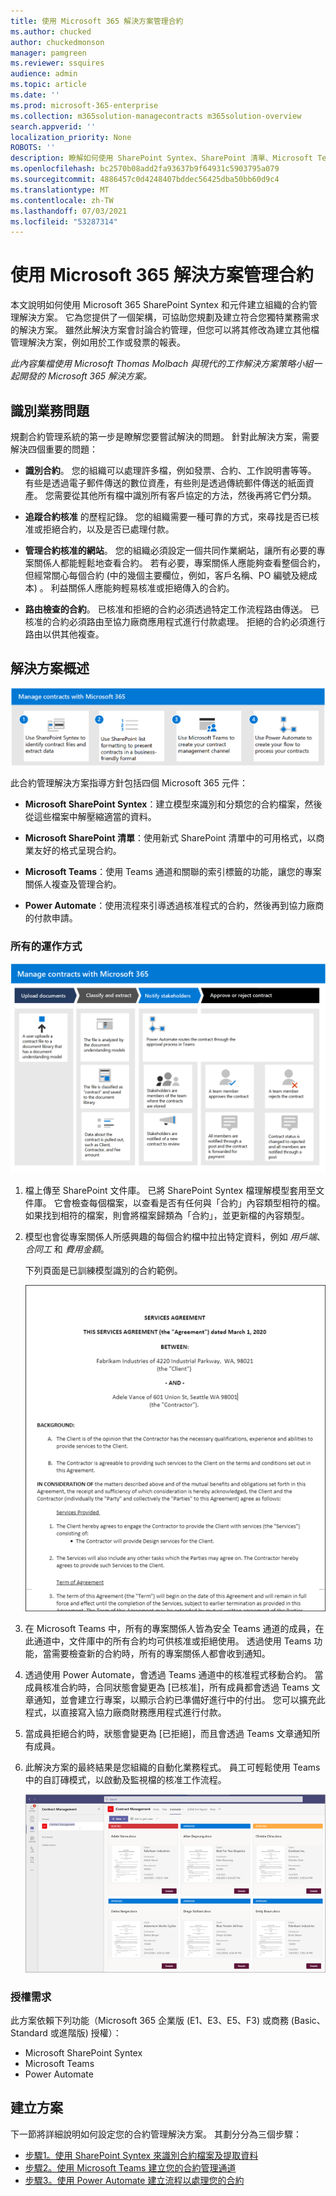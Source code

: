 ```yaml
---
title: 使用 Microsoft 365 解決方案管理合約
ms.author: chucked
author: chuckedmonson
manager: pamgreen
ms.reviewer: ssquires
audience: admin
ms.topic: article
ms.date: ''
ms.prod: microsoft-365-enterprise
ms.collection: m365solution-managecontracts m365solution-overview
search.appverid: ''
localization_priority: None
ROBOTS: ''
description: 瞭解如何使用 SharePoint Syntex、SharePoint 清單、Microsoft Teams 及 Power Automate 的 Microsoft 365 解決方案管理合約。
ms.openlocfilehash: bc2570b08add2fa93637b9f64931c5903795a079
ms.sourcegitcommit: 4886457c0d4248407bddec56425dba50bb60d9c4
ms.translationtype: MT
ms.contentlocale: zh-TW
ms.lasthandoff: 07/03/2021
ms.locfileid: "53287314"
---
```

# <a name="manage-contracts-using-a-microsoft-365-solution"></a>使用 Microsoft 365 解決方案管理合約

本文說明如何使用 Microsoft 365 SharePoint Syntex 和元件建立組織的合約管理解決方案。 它為您提供了一個架構，可協助您規劃及建立符合您獨特業務需求的解決方案。 雖然此解決方案會討論合約管理，但您可以將其修改為建立其他檔管理解決方案，例如用於工作或發票的報表。

*此內容集檔使用 Microsoft Thomas Molbach 與現代的工作解決方案策略小組一起開發的 Microsoft 365 解決方案。*

## <a name="identify-the-business-problem"></a>識別業務問題

規劃合約管理系統的第一步是瞭解您要嘗試解決的問題。 針對此解決方案，需要解決四個重要的問題：

- **識別合約**。 您的組織可以處理許多檔，例如發票、合約、工作說明書等等。  有些是透過電子郵件傳送的數位資產，有些則是透過傳統郵件傳送的紙面資產。 您需要從其他所有檔中識別所有客戶協定的方法，然後再將它們分類。

- **追蹤合約核准** 的歷程記錄。 您的組織需要一種可靠的方式，來尋找是否已核准或拒絕合約，以及是否已處理付款。 

- **管理合約核准的網站**。 您的組織必須設定一個共同作業網站，讓所有必要的專案關係人都能輕鬆地查看合約。 若有必要，專案關係人應能夠查看整個合約，但經常關心每個合約 (中的幾個主要欄位，例如，客戶名稱、PO 編號及總成本) 。 利益關係人應能夠輕易核准或拒絕傳入的合約。

- **路由檢查的合約**。 已核准和拒絕的合約必須透過特定工作流程路由傳送。 已核准的合約必須路由至協力廠商應用程式進行付款處理。 拒絕的合約必須進行路由以供其他複查。

## <a name="overview-of-the-solution"></a>解決方案概述

  ![使用 SharePoint Syntex、SharePoint 清單、Teams 及 Power Automate 的解決方案圖表。](../media/content-understanding/syntex-solution-manage-contracts-setup-steps.png)

此合約管理解決方案指導方針包括四個 Microsoft 365 元件：

- **Microsoft SharePoint Syntex**：建立模型來識別和分類您的合約檔案，然後從這些檔案中解壓縮適當的資料。

- **Microsoft SharePoint 清單**：使用新式 SharePoint 清單中的可用格式，以商業友好的格式呈現合約。

- **Microsoft Teams**：使用 Teams 通道和關聯的索引標籤的功能，讓您的專案關係人複查及管理合約。

- **Power Automate**：使用流程來引導透過核准程式的合約，然後再到協力廠商的付款申請。

### <a name="how-it-all-works"></a>所有的運作方式

  ![解決方案的圖表，顯示可上傳檔、提取資料、通知利益關係人，以及核准或拒絕合約的工作流程。](../media/content-understanding/syntex-solution-manage-contracts-overview.png)

1. 檔上傳至 SharePoint 文件庫。 已將 SharePoint Syntex 檔理解模型套用至文件庫。 它會檢查每個檔案，以查看是否有任何與「合約」內容類型相符的檔。 如果找到相符的檔案，則會將檔案歸類為「合約」，並更新檔的內容類型。

2. 模型也會從專案關係人所感興趣的每個合約檔中拉出特定資料，例如 *用戶端*、 *合同工* 和 *費用金額*。

    下列頁面是已訓練模型識別的合約範例。

      ![合約的範例。](../media/content-understanding/contract.png)

3. 在 Microsoft Teams 中，所有的專案關係人皆為安全 Teams 通道的成員，在此通道中，文件庫中的所有合約均可供核准或拒絕使用。 透過使用 Teams 功能，當需要檢查新的合約時，所有的專案關係人都會收到通知。

4. 透過使用 Power Automate，會透過 Teams 通道中的核准程式移動合約。 當成員核准合約時，合同狀態會變更為 [已核准]，所有成員都會透過 Teams 文章通知，並會建立行專案，以顯示合約已準備好進行中的付出。 您可以擴充此程式，以直接寫入協力廠商財務應用程式進行付款。

5. 當成員拒絕合約時，狀態會變更為 [已拒絕]，而且會透過 Teams 文章通知所有成員。

6. 此解決方案的最終結果是您組織的自動化業務程式。 員工可輕鬆使用 Teams 中的自訂磚模式，以啟動及監視檔的核准工作流程。 

     ![[合約] 索引標籤。](../media/content-understanding/tile-view.png)

### <a name="licensing-requirements"></a>授權需求

此方案依賴下列功能（Microsoft 365 企業版 (E1、E3、E5、F3) 或商務 (Basic、Standard 或進階版) 授權）：

- Microsoft SharePoint Syntex
- Microsoft Teams
- Power Automate

## <a name="create-the-solution"></a>建立方案

下一節將詳細說明如何設定您的合約管理解決方案。 其劃分分為三個步驟：

- [步驟1。使用 SharePoint Syntex 來識別合約檔案及提取資料](solution-manage-contracts-step1.md)
- [步驟2。使用 Microsoft Teams 建立您的合約管理通道](solution-manage-contracts-step2.md)
- [步驟3。使用 Power Automate 建立流程以處理您的合約](solution-manage-contracts-step3.md)
